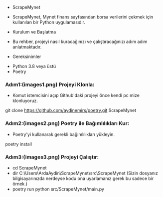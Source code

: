 * ScrapeMynet
- ScrapeMynet, Mynet finans sayfasından borsa verilerini çekmek için kullanılan bir Python uygulamasıdır.

* Kurulum ve Başlatma
- Bu rehber, projeyi nasıl kuracağınızı ve çalıştıracağınızı adım adım anlatmaktadır.

* Gereksinimler
- Python 3.8 veya üstü
- Poetry

### Adım1:(images1.png) Projeyi Klonla:
- Komut istemcisini açıp Github'daki projeyi önce kendi pc mize klonluyoruz.

git clone  https://github.com/aydinemirs/poetry.git ScrapeMynet

### Adım2:(images2.png) Poetry ile Bağımlılıkları Kur:
- Poetry'yi kullanarak gerekli bağımlılıkları yükleyin.

poetry install

### Adım3:(images3.png) Projeyi Çalıştır:
- cd ScrapeMynet
- dir C:\Users\ArdaAydin\ScrapeMynet\src\ScrapeMynet (Sizin dosyanız bilgisayarınızda nerdeyse kodu ona uyarlamanız gerek bu sadece bir örnek.)
- poetry run python src/ScrapeMynet/main.py
